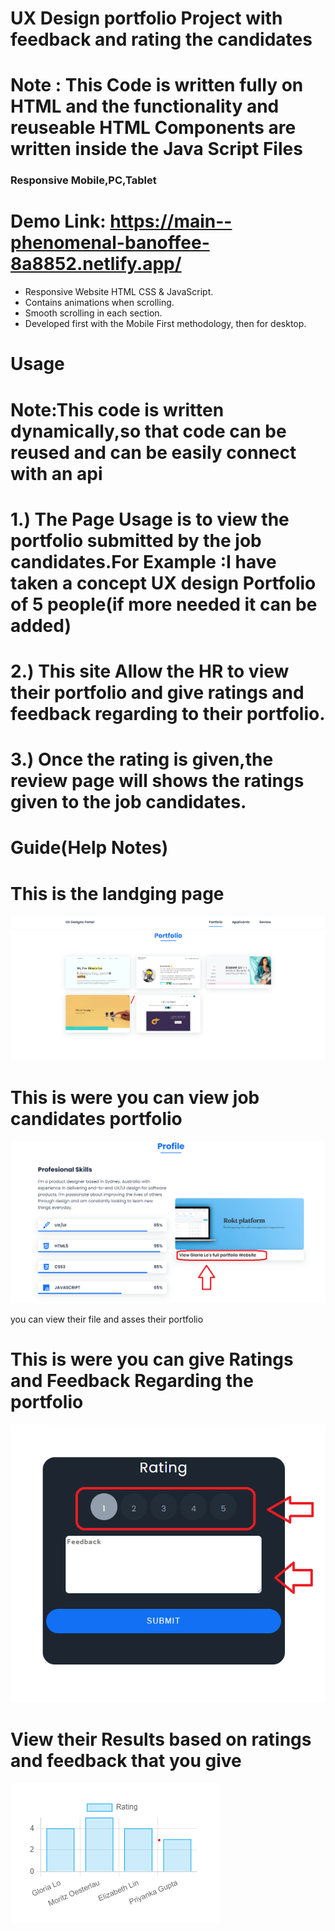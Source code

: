 # UX Design portfolio Project with feedback and rating the candidates
# Note : This Code is written fully on HTML and the functionality and reuseable HTML Components are written inside the Java Script Files
### Responsive Mobile,PC,Tablet

# Demo Link: https://main--phenomenal-banoffee-8a8852.netlify.app/

- Responsive Website HTML CSS & JavaScript.
- Contains animations when scrolling.
- Smooth scrolling in each section.
- Developed first with the Mobile First methodology, then for desktop.

# Usage
# Note:This code is written dynamically,so that code can be reused and can be easily connect with an api

# 1.) The Page Usage is to view the portfolio submitted by the job candidates.For Example :I have taken a concept UX design Portfolio of 5 people(if more needed it can be added)
# 2.) This site Allow the HR to view their portfolio and give ratings and feedback regarding to their portfolio.
# 3.) Once the rating is given,the review page will shows the ratings given to the job candidates.


# Guide(Help Notes)

# This is the landging page  
![alt text](image.png)  

# This is were you can view job candidates portfolio
![alt text](image-1.png)

you can view their file and asses their portfolio

# This is were you can give Ratings and Feedback Regarding the portfolio
![alt text](image-2.png)

# View their Results based on ratings and feedback that you give
![alt text](image-3.png)


